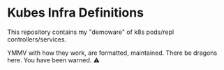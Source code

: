 # Kubes Infra Definitions


This repository contains my "demoware" of k8s pods/repl controllers/services.

YMMV with how they work, are formatted, maintained. There be dragons here. You
have been warned. :warning:


